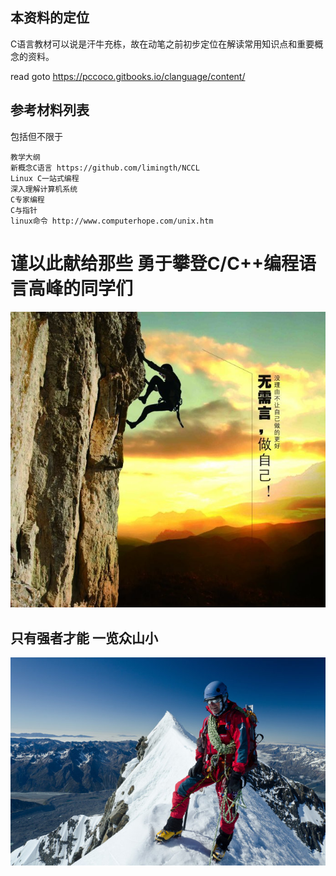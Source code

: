 ## 本资料的定位

C语言教材可以说是汗牛充栋，故在动笔之前初步定位在解读常用知识点和重要概念的资料。

read goto https://pccoco.gitbooks.io/clanguage/content/

## 参考材料列表


包括但不限于

```
教学大纲
新概念C语言 https://github.com/limingth/NCCL
Linux C一站式编程
深入理解计算机系统
C专家编程
C与指针
linux命令 http://www.computerhope.com/unix.htm

```


# 谨以此献给那些 勇于攀登C/C++编程语言高峰的同学们

![](assets/000timg.jpg)

## 只有强者才能 一览众山小

![](assets/001.jpg)




